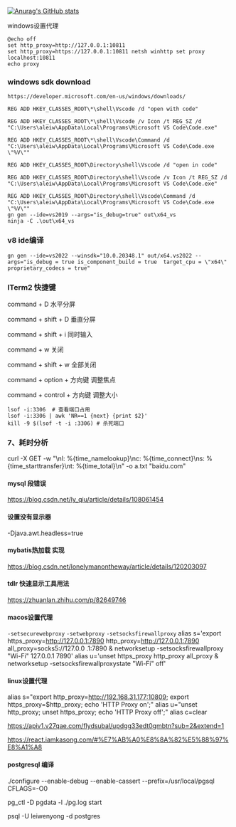 [![Anurag's GitHub stats](https://github-readme-stats.vercel.app/api?username=aierx)](https://github.com/anuraghazra/github-readme-stats)

windows设置代理
```shell
@echo off 
set http_proxy=http://127.0.0.1:10811 
set http_proxy=https://127.0.0.1:10811 netsh winhttp set proxy localhost:10811 
echo proxy
```


### windows sdk download
`https://developer.microsoft.com/en-us/windows/downloads/`

```shell
REG ADD HKEY_CLASSES_ROOT\*\shell\Vscode /d "open with code"

REG ADD HKEY_CLASSES_ROOT\*\shell\Vscode /v Icon /t REG_SZ /d "C:\Users\aleiw\AppData\Local\Programs\Microsoft VS Code\Code.exe"

REG ADD HKEY_CLASSES_ROOT\*\shell\Vscode\Command /d "C:\Users\aleiw\AppData\Local\Programs\Microsoft VS Code\Code.exe  \"%V\""

REG ADD HKEY_CLASSES_ROOT\Directory\shell\Vscode /d "open in code"

REG ADD HKEY_CLASSES_ROOT\Directory\shell\Vscode /v Icon /t REG_SZ /d "C:\Users\aleiw\AppData\Local\Programs\Microsoft VS Code\Code.exe"

REG ADD HKEY_CLASSES_ROOT\Directory\shell\Vscode\Command /d "C:\Users\aleiw\AppData\Local\Programs\Microsoft VS Code\Code.exe  \"%V\""
gn gen --ide=vs2019 --args="is_debug=true" out\x64_vs
ninja -C .\out\x64_vs
```





### v8 ide编译
```shell
gn gen --ide=vs2022 --winsdk="10.0.20348.1" out/x64.vs2022 --args="is_debug = true is_component_build = true  target_cpu = \"x64\" proprietary_codecs = true"
```

### ITerm2 快捷键 
command + D 水平分屏 

command + shift + D 垂直分屏 

command + shift + i 同时输入 

command + w 关闭 

command + shift + w 全部关闭 

command + option + 方向键 调整焦点 

command + control + 方向键 调整大小

```shell
lsof -i:3306  # 查看端口占用 
lsof -i:3306 | awk 'NR==1 {next} {print $2}'
kill -9 $(lsof -t -i :3306) # 杀死端口
```


### 7、耗时分析
curl -X GET -w "\nl: %{time_namelookup}\nc: %{time_connect}\ns: %{time_starttransfer}\nt: %{time_total}\n" -o a.txt  "baidu.com"




#### mysql 段错误
https://blog.csdn.net/ly_qiu/article/details/108061454




#### 设置没有显示器
-Djava.awt.headless=true


#### mybatis热加载 实现
https://blog.csdn.net/lonelymanontheway/article/details/120203097



#### tdlr 快速显示工具用法
https://zhuanlan.zhihu.com/p/82649746



#### macos设置代理
`-setsecurewebproxy` `-setwebproxy` `-setsocksfirewallproxy`
alias s='export https_proxy=http://127.0.0.1:7890 http_proxy=http://127.0.0.1:7890 all_proxy=socks5://127.0.0    .1:7890 & networksetup -setsocksfirewallproxy "Wi-Fi" 127.0.0.1 7890'
alias u='unset https_proxy http_proxy all_proxy & networksetup -setsocksfirewallproxystate "Wi-Fi" off'


#### linux设置代理
alias s="export http_proxy=http://192.168.31.177:10809; export https_proxy=$http_proxy; echo 'HTTP Proxy on';"
alias u="unset http_proxy; unset https_proxy; echo 'HTTP Proxy off';"
alias c=clear

https://apiv1.v27qae.com/flydsubal/updgg33edt0gmbtn?sub=2&extend=1

https://react.iamkasong.com/#%E7%AB%A0%E8%8A%82%E5%88%97%E8%A1%A8
#### postgresql 编译
./configure --enable-debug --enable-cassert --prefix=/usr/local/pgsql CFLAGS=-O0

pg_ctl -D pgdata -l ./pg.log start

psql -U leiwenyong -d postgres
